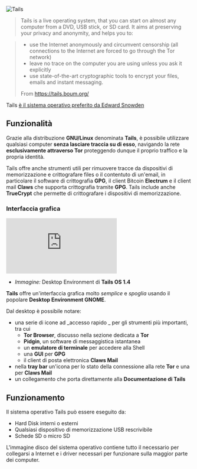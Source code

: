 ![Tails](https://tails.boum.org/contribute/how/promote/material/logo/tails-logo-flat.svg)

>Tails is a live operating system, that you can start on almost any computer from a DVD, USB stick, or SD card. It aims at preserving your privacy and anonymity, and helps you to:

> - use the Internet anonymously and circumvent censorship (all connections to the Internet are forced to go through the Tor network)
> - leave no trace on the computer you are using unless you ask it explicitly
> - use state-of-the-art cryptographic tools to encrypt your files, emails and instant messaging.
>
> From https://tails.boum.org/

Tails [è il sistema operativo preferito da Edward Snowden](http://www.wired.com/2014/04/tails/)

## Funzionalità

Grazie alla distribuzione __GNU/Linux__ denominata __Tails__, è possibile utilizzare qualsiasi computer __senza lasciare traccia su di esso__, navigando la rete __esclusivamente attraverso Tor__ proteggendo dunque il proprio traffico e la propria identità.

Tails offre anche strumenti utili per rimuovere tracce da dispositivi di memorizzazione e crittografare files o il contentuto di un'email, in particolare il software di crittografia __GPG__, il client Bitcoin __Electrum__ e il client mail __Claws__ che supporta crittografia tramite __GPG__. Tails include anche __TrueCrypt__ che permette di crittografare i dispositivi di memorizzazione.

### Interfaccia grafica

![Tails Desktop](https://www.linuxquestions.org/questions/attachment.php?attachmentid=18436&d=1431527910)
- _Immagine:_ Desktop Environment di __Tails OS 1.4__

__Tails__ offre un'interfaccia grafica molto _semplice_ e _spoglia_ usando il popolare __Desktop Environment GNOME__.

Dal desktop è possibile notare:
- una serie di icone ad _accesso rapido _ per gli strumenti più importanti, tra cui
    - __Tor Browser__, discusso nella sezione dedicata a __Tor__
    - __Pidgin__, un software di messaggistica istantanea
    - un __emulatore di terminale__ per accedere alla Shell
    - una __GUI__ per __GPG__
    - il client di posta elettronica __Claws Mail__
- nella __tray bar__ un'icona per lo stato della connessione alla rete __Tor__ e una per __Claws Mail__
- un collegamento che porta direttamente alla __Documentazione di Tails__

## Funzionamento

Il sistema operativo Tails può essere eseguito da:

- Hard Disk interni o esterni
- Qualsiasi dispositivo di memorizzazione USB rescrivibile
- Schede SD o micro SD

L'immagine disco del sistema operativo contiene tutto il necessario per collegarsi a Internet e i driver necessari per funzionare sulla maggior parte dei computer.
